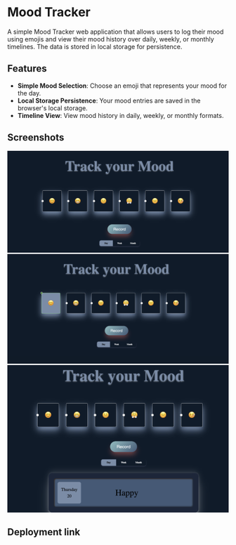 #  Mood Tracker

A simple Mood Tracker web application that allows users to log their mood using emojis and view their mood history over daily, weekly, or monthly timelines. The data is stored in local storage for persistence.

## Features

- **Simple Mood Selection**: Choose an emoji that represents your mood for the day.
- **Local Storage Persistence**: Your mood entries are saved in the browser's local storage.
- **Timeline View**: View mood history in daily, weekly, or monthly formats.

## Screenshots
![screenshot 1](/screenshots/1.png)
![screenshot 2](/screenshots/2.png)
![screenshot 3](/screenshots/3.png)
##  Deployment link
